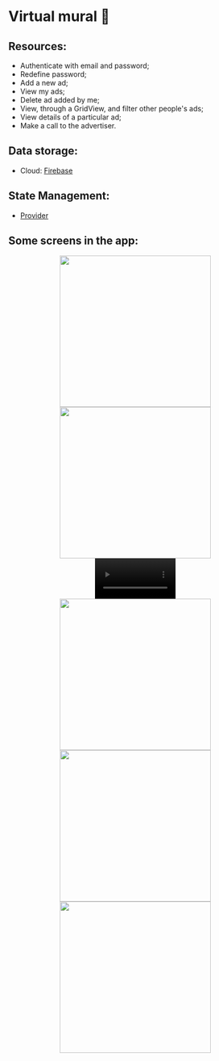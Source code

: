 # Virtual mural 📢

## Resources:
- Authenticate with email and password;
- Redefine password;
- Add a new ad;
- View my ads;
- Delete ad added by me;
- View, through a GridView, and filter other people's ads;
- View details of a particular ad;
- Make a call to the advertiser.

## Data storage:
- Cloud: [Firebase]( https://firebase.google.com/)

## State Management:
- [Provider](https://medium.com/codechai/provider-state-management-in-flutter-d453e73537c5)

## Some screens in the app:

<div align="center">
  <img src="https://user-images.githubusercontent.com/19698296/136566327-e5708eb6-3a64-42ef-96a4-3b2ab1a5eb1a.png" width="300px" />
  <img src="https://user-images.githubusercontent.com/19698296/134080920-bc496817-8a5b-44ba-8c14-de6216258373.png" width="300px" />
</div>

<div align="center">
  <video src='https://user-images.githubusercontent.com/19698296/137164385-29d04799-c971-435e-b2c0-fc07cf1b3524.mp4' width=160/>
</div>

<div align="center">
  <img src="https://user-images.githubusercontent.com/19698296/134080921-3b0a5dab-fed3-48f4-802c-9652ece084ff.png" width="300px" />
  <img src="https://user-images.githubusercontent.com/19698296/134080925-e099d1b4-1501-41bb-bc05-d6bb95c0c1da.png" width="300px" />
  <img src="https://user-images.githubusercontent.com/19698296/134997326-319cc84a-a9cf-40ac-aa16-dc6c4998063d.png" width="300px" />
</div>
